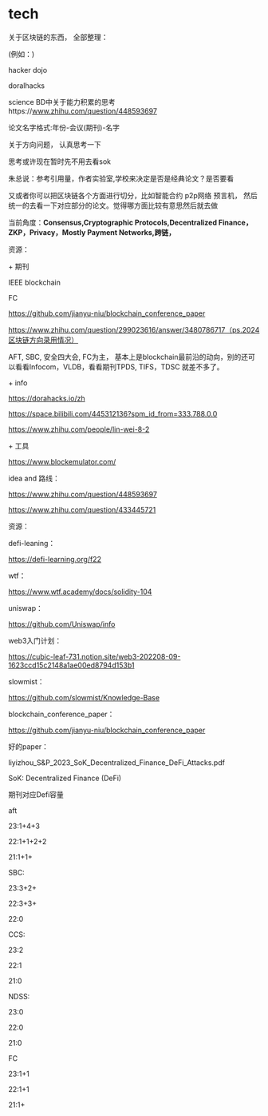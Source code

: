# tech


关于区块链的东西， 全部整理： 

(例如：)

hacker dojo

doralhacks

science BD中关于能力积累的思考https://www.zhihu.com/question/448593697



论文名字格式:年份-会议(期刊)-名字



关于方向问题， 认真思考一下

思考或许现在暂时先不用去看sok



朱总说：参考引用量，作者实验室,学校来决定是否是经典论文？是否要看



又或者你可以把区块链各个方面进行切分，比如智能合约 p2p网络 预言机， 然后统一的去看一下对应部分的论文。觉得哪方面比较有意思然后就去做

当前角度：**Consensus,Cryptographic Protocols,Decentralized Finance，ZKP，Privacy，Mostly Payment Networks,跨链，**





资源：



\+ 期刊

IEEE blockchain

FC

https://github.com/jianyu-niu/blockchain_conference_paper

https://www.zhihu.com/question/299023616/answer/3480786717（ps.2024区块链方向录用情况）

AFT, SBC, 安全四大会, FC为主， 基本上是blockchain最前沿的动向，别的还可以看看Infocom，VLDB，看看期刊TPDS, TIFS，TDSC 就差不多了。





\+ info

https://dorahacks.io/zh

https://space.bilibili.com/445312136?spm_id_from=333.788.0.0

https://www.zhihu.com/people/lin-wei-8-2





\+ 工具

https://www.blockemulator.com/



idea and 路线：



https://www.zhihu.com/question/448593697

https://www.zhihu.com/question/433445721







资源：

defi-leaning：

https://defi-learning.org/f22



wtf：

https://www.wtf.academy/docs/solidity-104



uniswap：

https://github.com/Uniswap/info



web3入门计划：

https://cubic-leaf-731.notion.site/web3-202208-09-1623ccd15c2148a1ae00ed8794d153b1



slowmist：

https://github.com/slowmist/Knowledge-Base



blockchain_conference_paper：

https://github.com/jianyu-niu/blockchain_conference_paper







好的paper：

liyizhou_S&P_2023_SoK_Decentralized_Finance_DeFi_Attacks.pdf

SoK: Decentralized Finance (DeFi)



期刊对应Defi容量

aft

23:1+4+3

22:1+1+2+2

21:1+1+



SBC:

23:3+2+

22:3+3+

22:0





CCS:

23:2

22:1

21:0



NDSS:

23:0

22:0

21:0



FC

23:1+1

22:1+1

21:1+





